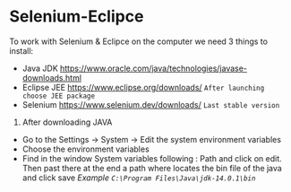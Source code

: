 # Selenium-Eclipce
To work with Selenium & Eclipce on the computer we need 3 things to install:
* Java JDK https://www.oracle.com/java/technologies/javase-downloads.html
* Eclipse JEE https://www.eclipse.org/downloads/ `After launching choose JEE package`
* Selenium https://www.selenium.dev/downloads/ `Last stable version`

1. After downloading JAVA 
  * Go to the Settings -> System -> Edit the system environment variables
  * Choose the environment variables
  * Find in the window System variables following : Path and click on edit. Then past there at the end a path where locates the bin file of the java and click save
    *Example `C:\Program Files\Java\jdk-14.0.1\bin`* 
